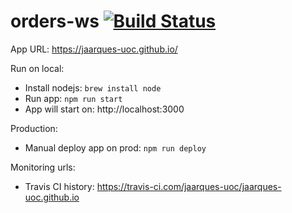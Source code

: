 # orders-ws [![Build Status](https://travis-ci.com/jaarques-uoc/orders-ws.svg?branch=master)](https://travis-ci.com/jaarques-uoc/orders-ws)

App URL: https://jaarques-uoc.github.io/

Run on local:
* Install nodejs: `brew install node`
* Run app: `npm run start`
* App will start on: http://localhost:3000

Production:
* Manual deploy app on prod: `npm run deploy`

Monitoring urls:
* Travis CI history: https://travis-ci.com/jaarques-uoc/jaarques-uoc.github.io